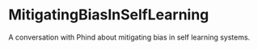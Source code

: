 # MitigatingBiasInSelfLearning
A conversation with Phind about mitigating bias in self learning systems.
